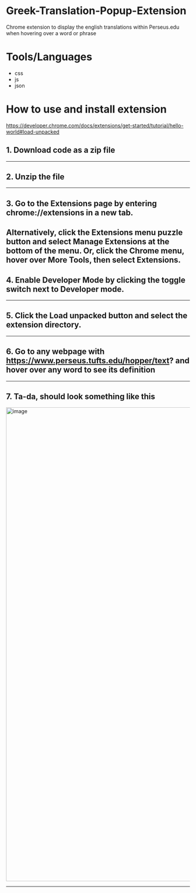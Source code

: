 # Greek-Translation-Popup-Extension
Chrome extension to display the english translations within Perseus.edu when hovering over a word or phrase

# Tools/Languages
- css
- js
- json

# How to use and install extension
https://developer.chrome.com/docs/extensions/get-started/tutorial/hello-world#load-unpacked
## 1. Download code as a zip file
---
## 2. Unzip the file
---
## 3. Go to the Extensions page by entering chrome://extensions in a new tab.
   Alternatively, click the Extensions menu puzzle button and select **Manage Extensions** at the bottom of the menu.
   Or, click the **Chrome menu**, hover over **More Tools**, then select Extensions.
---
## 4. Enable Developer Mode by clicking the toggle switch next to Developer mode.
---
## 5. Click the Load unpacked button and select the extension directory.
---
## 6. Go to any webpage with https://www.perseus.tufts.edu/hopper/text? and hover over any word to see its definition
---
## 7. Ta-da, should look something like this
<img width="1695" height="1294" alt="image" src="https://github.com/user-attachments/assets/5e5689e2-ccf4-41a0-8541-07659e292f4e" />

---
